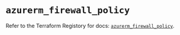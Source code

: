 # `azurerm_firewall_policy`

Refer to the Terraform Registory for docs: [`azurerm_firewall_policy`](https://registry.terraform.io/providers/hashicorp/azurerm/3.59.0/docs/resources/firewall_policy).
